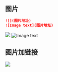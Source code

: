 ## 图片
```markdown
![](图片地址)
![Image text](图片地址)  
```
![](https://www.mdeditor.com/images/logos/markdown.png)
![Image text](https://www.mdeditor.com/images/logos/markdown.png)  

## 图片加链接
[![](https://www.mdeditor.com/images/logos/markdown.png)](https://www.mdeditor.com/images/logos/markdown.png "markdown")